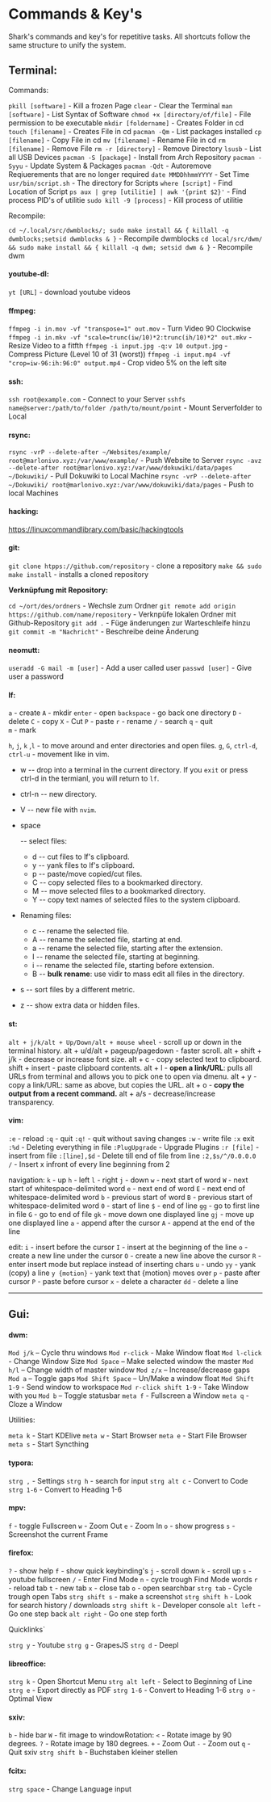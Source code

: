# Commands & Key's

Shark's commands and key's for repetitive tasks. All shortcuts follow the same structure to unify the system.

## **Terminal:**

Commands:

`pkill [software]` - Kill a frozen Page
`clear` - Clear the Terminal
`man [software]` - List Syntax of Software
`chmod +x [directory/of/file]` - File permission to be executable
`mkdir [foldername]` - Creates Folder in cd
`touch [filename]` - Creates File in cd
`pacman -Qm` - List packages installed 
`cp [filename]` - Copy File in cd
`mv [filename]` - Rename File in cd
`rm [filename]` - Remove File 
`rm -r [directory]` - Remove Directory
`lsusb` - List all USB Devices
`pacman -S [package]` - Install from Arch Repository
`pacman -Syyu` - Update System & Packages
`pacman -Qdt` - Autoremove Reqiuerements that are no longer required
`date MMDDhhmmYYYY` - Set Time
`usr/bin/script.sh` - The directory for Scripts
`where [script]` - Find Location of Script
`ps aux | grep [utilitie] | awk '{print $2}'` - Find process PID's of utilitie
`sudo kill -9 [process]` - Kill process of utilitie

Recompile:

`cd ~/.local/src/dwmblocks/; sudo make install && { killall -q dwmblocks;setsid dwmblocks & }`  - Recompile dwmblocks
`cd local/src/dwm/ && sudo make install && { killall -q dwm; setsid dwm & }` - Recompile dwm

#### youtube-dl:

`yt [URL]` - download youtube videos

#### ffmpeg:

`ffmpeg -i in.mov -vf "transpose=1" out.mov` - Turn Video 90 Clockwise
`ffmpeg -i in.mkv -vf "scale=trunc(iw/10)*2:trunc(ih/10)*2" out.mkv` - Resize Video to a fitfth
`ffmpeg -i input.jpg -q:v 10 output.jpg` - Compress Picture (Level 10 of 31 (worst))
`ffmpeg -i input.mp4 -vf "crop=iw-96:ih:96:0" output.mp4` - Crop video 5% on the left site

#### ssh:

`ssh root@example.com` - Connect to your Server
`sshfs name@server:/path/to/folder /path/to/mount/point` - Mount Serverfolder to Local

#### rsync:

`rsync -vrP --delete-after ~/Websites/example/ root@marlonivo.xyz:/var/www/example/` - Push Website to Server
`rsync -avz --delete-after root@marlonivo.xyz:/var/www/dokuwiki/data/pages ~/Dokuwiki/` - Pull Dokuwiki to Local Machine
`rsync -vrP --delete-after ~/Dokuwiki/ root@marlonivo.xyz:/var/www/dokuwiki/data/pages` - Push to local Machines

#### hacking:

https://linuxcommandlibrary.com/basic/hackingtools

#### git:

`git clone htpps://github.com/repository` - clone a repository
`make && sudo make install` - installs a cloned repository

**Verknüpfung mit Repository:**

`cd ~/ort/des/ordners` - Wechsle zum Ordner
`git remote add origin https://github.com/name/repository` - Verknpüfe lokalen Ordner mit Github-Repository
`git add .` - Füge änderungen zur Warteschleife hinzu
`git commit -m "Nachricht"` - Beschreibe deine Änderung



#### neomutt:

`useradd -G mail -m [user]` - Add a user called user
`passwd [user]` - Give user a password

#### lf: 

`a` - create
`A` - mkdir
`enter` - open
`backspace`  - go back one directory 
`D` - delete
`C` - copy
`X` - Cut
`P` - paste
`r` - rename
`/` - search
`q` - quit    
`m` - mark

`h`, `j`, `k` ,`l` - to move around and enter directories and open files.
`g`, `G`, `ctrl-d`,  `ctrl-u` - movement like in vim.

- w -- drop into a terminal in the current directory. If you `exit` or press ctrl-d in the termianl, you will return to `lf`.

- ctrl-n -- new directory.

- V -- new file with `nvim`.

- space

  -- select files:

  - d -- cut files to lf's clipboard.
  - y -- yank files to lf's clipboard.
  - p -- paste/move copied/cut files.
  - C -- copy selected files to a bookmarked directory.
  - M -- move selected files to a bookmarked directory.
  - Y -- copy text names of selected files to the system clipboard.

- Renaming files:

  - c -- rename the selected file.
  - A -- rename the selected file, starting at end.
  - a -- rename the selected file, starting after the extension.
  - I -- rename the selected file, starting at beginning.
  - i -- rename the selected file, starting before extension.
  - B -- **bulk rename**: use vidir to mass edit all files in the directory.

- s -- sort files by a different metric.

- z -- show extra data or hidden files.

#### st:

`alt + j/k/alt + Up/Down/alt + mouse wheel` - scroll up or down in the terminal history.
alt + u/d/alt + pageup/pagedown - faster scroll.
alt + shift + j/k - decrease or increase font size.
alt + c - copy selected text to clipboard.
shift + insert - paste clipboard contents.
alt + l - **open a link/URL**: pulls all URLs from terminal and allows you to pick one to open via dmenu.
alt + y - copy a link/URL: same as above, but copies the URL.
alt + o - **copy the output from a recent command.**
alt + a/s - decrease/increase transparency.

#### vim:

`:e` - reload
`:q` - quit
`:q!` - quit without saving changes
`:w` - write file
`:x` exit
`:%d` - Deleting everything in file
`:PlugUpgrade`  - Upgrade Plugins
`:r [file]` - insert from file
`:[line],$d` - Delete till end of file from line
`:2,$s/^/0.0.0.0 /` - Insert x infront of every line beginning from 2

navigation:
`k` - up 
`h` - left 
`l` - right 
`j` - down 
`w` - next start of word 
`W` - next start of whitespace-delimited word 
`e` - next end of word 
`E` - next end of whitespace-delimited word 
`b` - previous start of word 
`B` - previous start of whitespace-delimited word 
`0` - start of line 
`$` - end of line 
`gg` - go to first line in file 
`G` - go to end of file 
`gk` - move down one displayed line 
`gj` - move up one displayed line
`a` - append after the cursor 
`A` - append at the end of the line 

edit:
`i` - insert before the cursor 
`I` - insert at the beginning of the line 
`o` - create a new line under the cursor 
`O` - create a new line above the cursor 
`R` - enter insert mode but replace instead of inserting chars 
`u` - undo
`yy` - yank (copy) a line
`y {motion}` - yank text that {motion} moves over
`p` - paste after cursor
`P` - paste before cursor
`x` - delete a character
`dd` - delete a line

------

## **Gui:**

#### dwm:

`Mod j/k` – Cycle thru windows
`Mod r-click` - Make Window float
`Mod l-click` - Change Window Size
`Mod Space` – Make selected window the master 
`Mod h/l` – Change width of master window
`Mod z/x` – Increase/decrease gaps 
`Mod a` – Toggle gaps
`Mod Shift Space` – Un/Make a window float
`Mod Shift 1-9` - Send window to workspace
`Mod r-click shift 1-9` - Take Window with you
`Mod b` – Toggle statusbar
`meta f` - Fullscreen a Window
`meta q` - Cloze a Window

Utilities:

`meta k` - Start KDElive
`meta w` - Start Browser
`meta e` - Start File Browser
`meta s` - Start Syncthing 

#### typora:

`strg ,` - Settings
`strg h` - search for input
`strg alt c` - Convert to Code 
`strg 1-6` - Convert to Heading 1-6

#### mpv:

`f` - toggle Fullscreen
`w` - Zoom Out
`e` - Zoom In
`o` - show progress
`s` - Screenshot the current Frame

#### firefox:

`?` - show help
`f` - show quick keybinding's
`j` - scroll down 
`k` - scroll up
`s` - youtube fullscreen 
`/` - Enter Find Mode
    `n` - cycle trough Find Mode words
`r` - reload tab
`t` - new tab
`x` - close tab
`o` - open searchbar
`strg tab` - Cycle trough open Tabs
`strg shift s` - make a screenshot
`strg shift h` - Look for search history / downloads
`strg shift k` - Developer console
`alt left` - Go one step back 
`alt right` - Go one step forth

Quicklinks`

`strg y` - Youtube
`strg g` - GrapesJS
`strg d` - Deepl

#### libreoffice:

`strg k` - Open Shortcut Menu
`strg alt left` - Select to Beginning of Line 
`strg e` - Export directly as PDF
`strg 1-6` - Convert to Heading 1-6
`strg o` - Optimal View 

#### sxiv:

`b` - hide bar
`W` - fit image to windowRotation:
`<` - Rotate image by 90 degrees.
`?` - Rotate image by 180 degrees.
`+` - Zoom Out
`-` - Zoom out
`q` - Quit sxiv
`strg shift b` - Buchstaben kleiner stellen 

#### fcitx:

`strg space` - Change Language input

